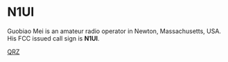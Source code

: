 # N1UI

Guobiao Mei is an amateur radio operator in Newton, Massachusetts, USA. His FCC issued call sign is **N1UI**.

[QRZ](https://www.qrz.com/db/n1ui)
